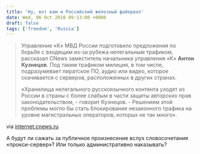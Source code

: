 ```yaml
---
title: 'Ну, вот вам и Российский железный файервол'
date: Wed, 06 Oct 2010 09:13:00 +0000
draft: false
tags: ['freedom', 'Russia']
---
```


> Управление «К» МВД России подготовило предложения по борьбе с входящим из-за рубежа нелегальным трафиком, рассказал CNews заместитель начальника управления «К» **Антон Кузнецов**. Под таким трафиком милиция, в том числе, подразумевает пиратское ПО, аудио или видео, которое скачивается с серверов, расположенных в других странах.
> 
> «Хранилища нелегального русскоязычного контента уходят из России в страны с более слабым в части защиты авторских прав законодательством, - говорит Кузнецов. - Решением этой проблемы могло бы стать блокирование незаконного трафика на уровне магистральных операторов, которых не так много».

via [internet.cnews.ru](http://internet.cnews.ru/news/top/index.shtml?2010/10/05/411095)

А будут ли сажать за публичное произнесение вслух словосочетания «прокси-сервер»? Или только административно наказывать?